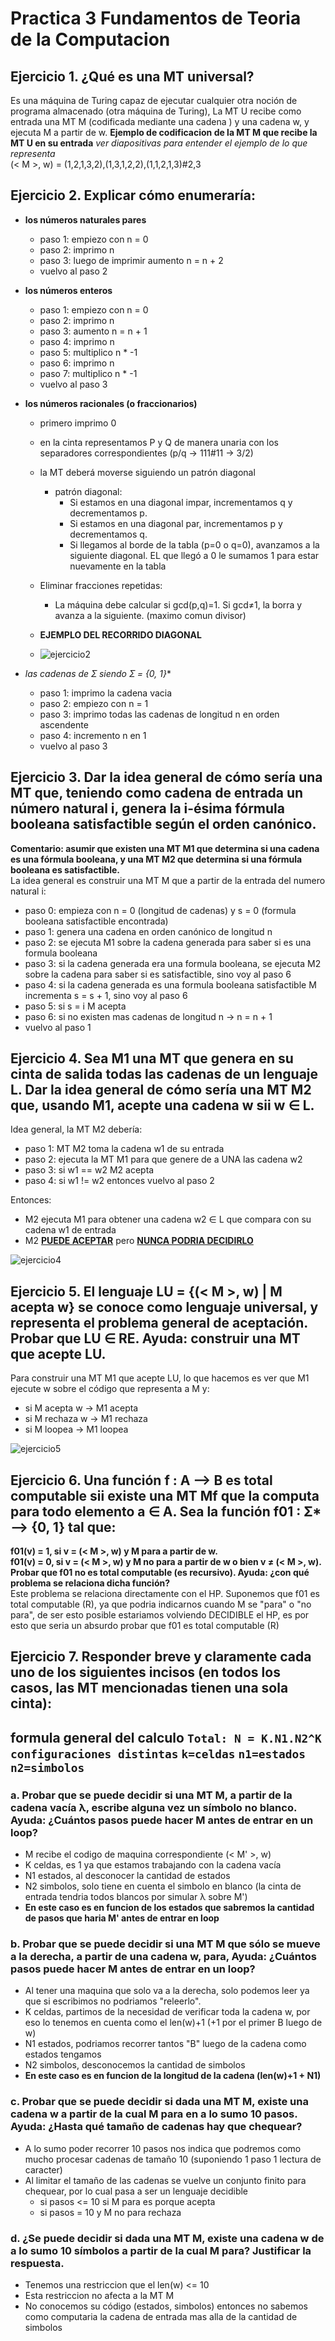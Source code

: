 # Practica 3 Fundamentos de Teoria de la Computacion  
## Ejercicio 1. ¿Qué es una MT universal?  
Es  una  máquina  de  Turing  capaz  de  ejecutar  cualquier  otra noción de programa almacenado (otra máquina de Turing), La MT U recibe como entrada una MT M (codificada mediante 
una cadena <M>) y una cadena w, y ejecuta M a partir de w. 
**Ejemplo de codificacion de la MT M que recibe la MT U en su entrada** *ver diapositivas para entender el ejemplo de lo que representa*  
(< M >, w) = (1,2,1,3,2),(1,3,1,2,2),(1,1,2,1,3)#2,3
## Ejercicio  2. Explicar cómo enumeraría:
- **los números naturales pares**
  - paso 1: empiezo con n = 0
  - paso 2: imprimo n
  - paso 3: luego de imprimir aumento n = n + 2
  - vuelvo al paso 2
  
- **los números enteros**
  - paso 1: empiezo con n = 0
  - paso 2: imprimo n
  - paso 3: aumento n = n + 1
  - paso 4: imprimo n
  - paso 5: multiplico n * -1
  - paso 6: imprimo n
  - paso 7: multiplico n * -1
  - vuelvo al paso 3

- **los números racionales (o fraccionarios)**
  - primero imprimo 0
  - en la cinta representamos P y Q de manera unaria con los separadores correspondientes (p/q -> 111#11 -> 3/2)
  - la MT deberá moverse siguiendo un patrón diagonal
    - patrón diagonal:
      - Si estamos en una diagonal impar, incrementamos q y decrementamos p.
      - Si estamos en una diagonal par, incrementamos p y decrementamos q.
      - Si llegamos al borde de la tabla (p=0 o q=0), avanzamos a la siguiente diagonal. EL que llegó a 0 le sumamos 1 para estar nuevamente en la tabla
  - Eliminar fracciones repetidas:
    - La máquina debe calcular si gcd(p,q)=1. Si gcd⁡≠1, la borra y avanza a la siguiente. (maximo comun divisor)  

  - **EJEMPLO DEL RECORRIDO DIAGONAL**  
  - ![ejercicio2](./imagenes/trabajo3-ejercicio2.png)  
  

- **las cadenas de Ʃ* siendo Ʃ = {0, 1}**
  - paso 1: imprimo la cadena vacia
  - paso 2: empiezo con n = 1
  - paso 3: imprimo todas las cadenas de longitud n en orden ascendente
  - paso 4: incremento n en 1
  - vuelvo al paso 3

 
## Ejercicio 3. Dar la idea general de cómo sería una MT que, teniendo como cadena de entrada un número natural i, genera la i-ésima fórmula booleana satisfactible según el orden canónico.  
**Comentario: asumir que existen una MT M1 que determina si una cadena es una fórmula booleana, y una MT M2 que determina si una fórmula booleana es satisfactible.**   
La idea general es construir una MT M que a partir de la entrada del numero natural i:  
- paso 0: empieza con n = 0 (longitud de cadenas) y s = 0 (formula booleana satisfactible encontrada)  
- paso 1: genera una cadena en orden canónico de longitud n  
- paso 2: se ejecuta M1 sobre la cadena generada para saber si es una formula booleana  
- paso 3: si la cadena generada era una formula booleana, se ejecuta M2 sobre la cadena para saber si es satisfactible, sino voy al paso 6
- paso 4: si la cadena generada es una formula booleana satisfactible M incrementa s = s + 1, sino voy al paso 6
- paso 5: si s = i M acepta  
- paso 6: si no existen mas cadenas de longitud n -> n = n + 1  
- vuelvo al paso 1  
 
## Ejercicio 4. Sea M1 una MT que genera en su cinta de salida todas las cadenas de un lenguaje L. Dar la idea general de cómo sería una MT M2 que, usando M1, acepte una cadena w sii w ∈ L.  
Idea general, la MT M2 debería:
- paso 1: MT M2 toma la cadena w1 de su entrada 
- paso 2: ejecuta la MT M1 para que genere de a UNA las cadena w2
- paso 3: si w1 == w2 M2 acepta
- paso 4: si w1 != w2 entonces vuelvo al paso 2

Entonces:
- M2 ejecuta M1 para obtener una cadena w2 ∈ L que compara con su cadena w1 de entrada
- M2 **<u>PUEDE ACEPTAR</u>** pero **<u>NUNCA PODRIA DECIDIRLO</u>**

![ejercicio4](./imagenes/trabajo3-ejercicio4.png)
 
## Ejercicio  5. El lenguaje LU = {(< M >, w) | M  acepta  w} se conoce como lenguaje universal, y representa el problema general de aceptación. Probar que LU ∈ RE. Ayuda: construir una MT que acepte LU. 
Para construir una MT M1 que acepte LU, lo que hacemos es ver que M1 ejecute w sobre el código que representa a M y:
- si M acepta w -> M1 acepta
- si M rechaza w -> M1 rechaza
- si M loopea -> M1 loopea

![ejercicio5](./imagenes/trabajo3-ejercicio5.png)
 
## Ejercicio 6. Una función f : A ⟶ B es total computable sii existe una MT Mf que la computa para todo elemento a ∈ A. Sea la función f01 : Ʃ* ⟶ {0, 1} tal que: 
**f01(v) = 1, si v = (< M >, w) y M para a partir de w.**  
**f01(v) = 0, si v = (< M >, w) y M no para a partir de w o bien v ≠ (< M >, w).**  
**Probar que f01 no es total computable (es recursivo). Ayuda: ¿con qué problema se relaciona dicha función?**  
Este problema se relaciona directamente con el HP.
Suponemos que f01 es total computable (R), ya que podria indicarnos cuando M se "para" o "no para", de ser esto posible estariamos volviendo DECIDIBLE el HP, es por esto que seria un absurdo probar que f01 es total computable (R)
 
## Ejercicio  7. Responder breve y claramente cada uno de los siguientes  incisos (en todos los casos, las MT mencionadas tienen una sola cinta):  
## formula general del calculo `Total: N = K.N1.N2^K configuraciones distintas` `k=celdas` `n1=estados` `n2=simbolos`
### a. Probar que se puede decidir si una MT M, a partir de la cadena vacía λ, escribe alguna vez un símbolo no blanco. Ayuda: ¿Cuántos pasos puede hacer M antes de entrar en un loop?  
- M recibe el codigo de maquina correspondiente (< M' >, w)   
- K celdas, es 1 ya que estamos trabajando con la cadena vacía   
- N1 estados, al desconocer la cantidad de estados  
- N2 simbolos, solo tiene en cuenta el simbolo en blanco (la cinta de entrada tendria todos blancos por simular λ sobre M')  
- **En este caso es en funcion de los estados que sabremos la cantidad de pasos que haria M' antes de entrar en loop**

### b. Probar que se puede decidir si una MT M que sólo se mueve a la derecha,  a partir de una cadena w, para, Ayuda: ¿Cuántos pasos puede hacer M antes de entrar en un loop?  
- Al tener una maquina que solo va a la derecha, solo podemos leer ya que si escribimos no podriamos "releerlo".  
- K celdas, partimos de la necesidad de verificar toda la cadena w, por eso lo tenemos en cuenta como el len(w)+1 (+1 por el primer B luego de w)
- N1 estados, podriamos recorrer tantos "B" luego de la cadena como estados tengamos
- N2 simbolos, desconocemos la cantidad de simbolos 
- **En este caso es en funcion de la longitud de la cadena (len(w)+1 + N1)**

### c. Probar que se puede decidir si dada una MT M, existe una cadena w a partir de la cual M para en a lo sumo 10 pasos. Ayuda: ¿Hasta qué tamaño de cadenas hay que chequear?  
- A lo sumo poder recorrer 10 pasos nos indica que podremos como mucho procesar cadenas de tamaño 10 (suponiendo 1 paso 1 lectura de caracter)
- Al limitar el tamaño de las cadenas se vuelve un conjunto finito para chequear, por lo cual pasa a ser un lenguaje decidible
  - si pasos <= 10 si M para es porque acepta
  - si pasos = 10 y M no para rechaza

### d. ¿Se puede decidir si dada una MT M, existe una cadena w de a lo sumo 10 símbolos a partir de la cual M para? Justificar la respuesta.  
- Tenemos una restriccion que el len(w) <= 10
- Esta restriccion no afecta a la MT M
- No conocemos su código (estados, simbolos) entonces no sabemos como computaria la cadena de entrada mas alla de la cantidad de simbolos
